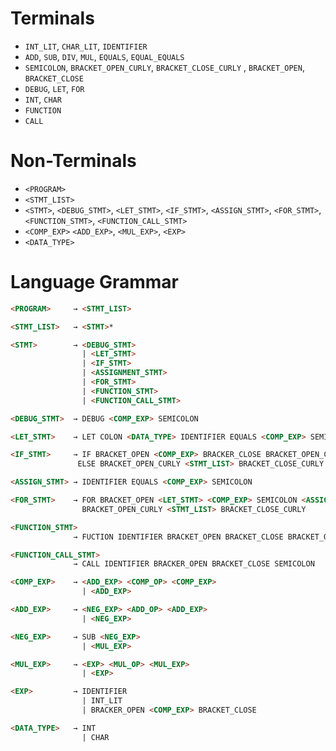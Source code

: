 
# Terminals 

- `INT_LIT`, `CHAR_LIT`, `IDENTIFIER`
- `ADD`, `SUB`, `DIV`, `MUL`, `EQUALS`, `EQUAL_EQUALS`   
- `SEMICOLON`, `BRACKET_OPEN_CURLY`, `BRACKET_CLOSE_CURLY` , `BRACKET_OPEN`, `BRACKET_CLOSE` 
- `DEBUG`, `LET`, `FOR`
- `INT`, `CHAR`
- `FUNCTION`
- `CALL`


# Non-Terminals

- `<PROGRAM>`
- `<STMT_LIST>`
- `<STMT>`, `<DEBUG_STMT>`, `<LET_STMT>`, `<IF_STMT>`, `<ASSIGN_STMT>`, `<FOR_STMT>`, `<FUNCTION_STMT>`, `<FUNCTION_CALL_STMT>`
- `<COMP_EXP>` `<ADD_EXP>`, `<MUL_EXP>`, `<EXP>`
- `<DATA_TYPE>`


# Language Grammar

```html
<PROGRAM>     → <STMT_LIST>

<STMT_LIST>   → <STMT>*

<STMT>        → <DEBUG_STMT> 
                | <LET_STMT> 
                | <IF_STMT>
                | <ASSIGNMENT_STMT>
                | <FOR_STMT>
                | <FUNCTION_STMT>
                | <FUNCTION_CALL_STMT>

<DEBUG_STMT>  → DEBUG <COMP_EXP> SEMICOLON

<LET_STMT>    → LET COLON <DATA_TYPE> IDENTIFIER EQUALS <COMP_EXP> SEMICOLON

<IF_STMT>     → IF BRACKET_OPEN <COMP_EXP> BRACKER_CLOSE BRACKET_OPEN_CURLY <STMT_LIST> BRACKET_CLOSE_CURLY
               ELSE BRACKET_OPEN_CURLY <STMT_LIST> BRACKET_CLOSE_CURLY

<ASSIGN_STMT> → IDENTIFIER EQUALS <COMP_EXP> SEMICOLON

<FOR_STMT>    → FOR BRACKET_OPEN <LET_STMT> <COMP_EXP> SEMICOLON <ASSIGN_STMT> BRACKET_CLOSE 
                BRACKET_OPEN_CURLY <STMT_LIST> BRACKET_CLOSE_CURLY 

<FUNCTION_STMT> 
              → FUCTION IDENTIFIER BRACKET_OPEN BRACKET_CLOSE BRACKET_OPEN_CURLY <STMT_LIST> BRACKET_CLOSE_CURLY

<FUNCTION_CALL_STMT>
              → CALL IDENTIFIER BRACKER_OPEN BRACKET_CLOSE SEMICOLON

<COMP_EXP>    → <ADD_EXP> <COMP_OP> <COMP_EXP>
                | <ADD_EXP>

<ADD_EXP>     → <NEG_EXP> <ADD_OP> <ADD_EXP> 
                | <NEG_EXP>

<NEG_EXP>     → SUB <NEG_EXP>
                | <MUL_EXP>

<MUL_EXP>     → <EXP> <MUL_OP> <MUL_EXP> 
                | <EXP>

<EXP>         → IDENTIFIER 
                | INT_LIT
                | BRACKER_OPEN <COMP_EXP> BRACKET_CLOSE

<DATA_TYPE>   → INT
                | CHAR
```
